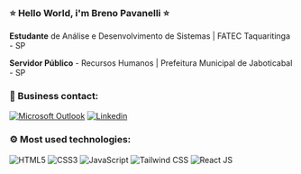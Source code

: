 ### ⭐ Hello World, i'm Breno Pavanelli ⭐
<p><strong>Estudante</strong> de Análise e Desenvolvimento de Sistemas | FATEC Taquaritinga - SP</p>
<p><strong>Servidor Público</strong> - Recursos Humanos | Prefeitura Municipal de Jaboticabal - SP</p>


<!--![Breno's GitHub stats](https://github-readme-stats.vercel.app/api?username=brenopavanelli&show_icons=true&theme=tokyonight)-->

### 📧 Business contact: 
[![Microsoft Outlook](https://img.shields.io/badge/Microsoft_Outlook-0078D4?style=for-the-badge&logo=microsoft-outlook&logoColor=white)](mailto:brenopavanelli@hotmail.com)
[![Linkedin](https://img.shields.io/badge/LinkedIn-0077B5?style=for-the-badge&logo=linkedin&logoColor=white)](https://www.linkedin.com/in/breno-pavanelli-1a36182b5/)

### ⚙️ Most used technologies:  

<div style="display: inline_block">
  <img align="center" alt="HTML5" src="https://img.shields.io/badge/HTML5-E34F26.svg?style=for-the-badge&logo=HTML5&logoColor=white">
  <img align="center" alt="CSS3" src="https://img.shields.io/badge/CSS3-1572B6.svg?style=for-the-badge&logo=CSS3&logoColor=white">
  <img align="center" alt="JavaScript" src="https://img.shields.io/badge/JavaScript-F7DF1E.svg?style=for-the-badge&logo=JavaScript&logoColor=black">
  <img align="center" alt="Tailwind CSS" src="https://img.shields.io/badge/Tailwind_CSS-grey?style=for-the-badge&logo=tailwind-css&logoColor=38B2AC">
  <img align="center" alt="React JS" src="https://img.shields.io/badge/-ReactJs-61DAFB?logo=react&logoColor=white&style=for-the-badge">
</div>
